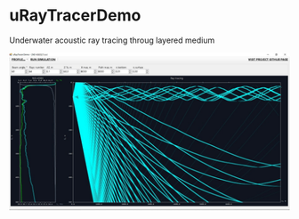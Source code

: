 # uRayTracerDemo
Underwater acoustic ray tracing throug layered medium

![screenshot](https://github.com/ucnl/uRayTracerDemo/blob/main/pics/pic1.png)
